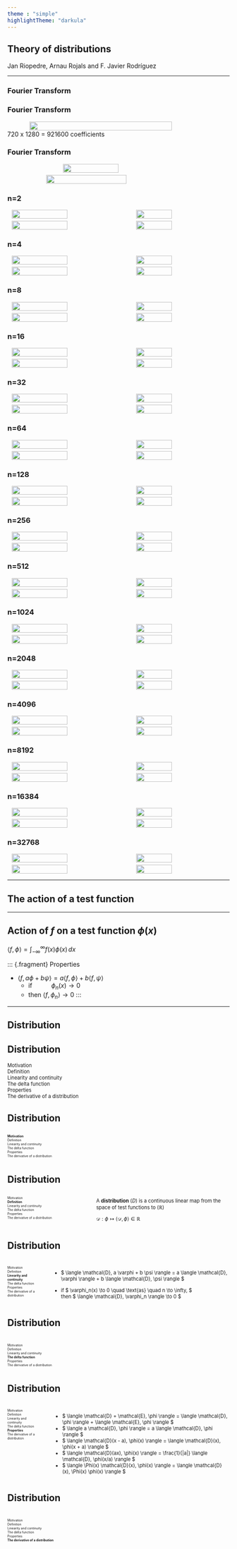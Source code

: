 ```yaml
---
theme : "simple"
highlightTheme: "darkula"
---
```


<link rel="stylesheet" href="css/quarto-revealjs-clean.css">

<section data-background-color="#107895">

## Theory of distributions

Jan Riopedre, Arnau Rojals and F. Javier Rodríguez

</section>

---

<section data-auto-animate data-transition-speed="fast" data-background-color="#107895">
   <h3> Fourier Transform</h3>
</section>

<section data-auto-animate data-transition-speed="fast">
   <h3> Fourier Transform</h3>
   <div style="display: flex; flex-wrap: wrap; gap: 5px; justify-content: center; align-items: center;">
   <img src="images/image.png" style="width: 80%;" />
   </div>
   <div>720 x 1280 = 921600 coefficients</div>
</section>
<section data-auto-animate data-transition-speed="fast">
   <h3> Fourier Transform</h3>
   <div style="display: flex; flex-wrap: wrap; gap: 5px; justify-content: center; align-items: center;">
      <img src="images/image.png" style="width: 50%;" />
      <img src="images/color_channels_plot.png" style="width: 60%; margin-right: 25px;" />
   </div>
</section>

<section data-auto-animate data-transition-speed="fast">
   <h3>n=2</h3>
   <div style="display: flex; flex-wrap: wrap; gap: 5px; justify-content: center; align-items: center;">
      <img src="images/color_channels_plot.png" style="width: 50%; margin-right: 25px;" />
      <img src="images/image.png" style="width: 40%;" />
      <img src="images/color_channels_plot2.png" style="width: 50%; margin-right: 25px;" />
      <img src="images/recovered_image2.png" style="width: 40%;" />
   </div>
</section>

<section data-auto-animate data-transition-speed="fast">
   <h3>n=4</h3>
   <div style="display: flex; flex-wrap: wrap; gap: 5px; justify-content: center; align-items: center;">
      <img src="images/color_channels_plot.png" style="width: 50%; margin-right: 25px;" />
      <img src="images/image.png" style="width: 40%;" />
      <img src="images/color_channels_plot4.png" style="width: 50%; margin-right: 25px;" />
      <img src="images/recovered_image4.png" style="width: 40%;" />
   </div>
</section>

<section data-auto-animate data-transition-speed="fast">
   <h3>n=8</h3>
   <div style="display: flex; flex-wrap: wrap; gap: 5px; justify-content: center; align-items: center;">
      <img src="images/color_channels_plot.png" style="width: 50%; margin-right: 25px;" />
      <img src="images/image.png" style="width: 40%;" />
      <img src="images/color_channels_plot8.png" style="width: 50%; margin-right: 25px;" />
      <img src="images/recovered_image8.png" style="width: 40%;" />
   </div>
</section>

<section data-auto-animate data-transition-speed="fast">
   <h3>n=16</h3>
   <div style="display: flex; flex-wrap: wrap; gap: 5px; justify-content: center; align-items: center;">
      <img src="images/color_channels_plot.png" style="width: 50%; margin-right: 25px;" />
      <img src="images/image.png" style="width: 40%;" />
      <img src="images/color_channels_plot16.png" style="width: 50%; margin-right: 25px;" />
      <img src="images/recovered_image16.png" style="width: 40%;" />
   </div>
</section>

<section data-auto-animate data-transition-speed="fast">
   <h3>n=32</h3>
   <div style="display: flex; flex-wrap: wrap; gap: 5px; justify-content: center; align-items: center;">
      <img src="images/color_channels_plot.png" style="width: 50%; margin-right: 25px;" />
      <img src="images/image.png" style="width: 40%;" />
      <img src="images/color_channels_plot32.png" style="width: 50%; margin-right: 25px;" />
      <img src="images/recovered_image32.png" style="width: 40%;" />
   </div>
</section>

<section data-auto-animate data-transition-speed="fast">
   <h3>n=64</h3>
   <div style="display: flex; flex-wrap: wrap; gap: 5px; justify-content: center; align-items: center;">
      <img src="images/color_channels_plot.png" style="width: 50%; margin-right: 25px;" />
      <img src="images/image.png" style="width: 40%;" />
      <img src="images/color_channels_plot64.png" style="width: 50%; margin-right: 25px;" />
      <img src="images/recovered_image64.png" style="width: 40%;" />
   </div>
</section>

<section data-auto-animate data-transition-speed="fast">
   <h3>n=128</h3>
   <div style="display: flex; flex-wrap: wrap; gap: 5px; justify-content: center; align-items: center;">
      <img src="images/color_channels_plot.png" style="width: 50%; margin-right: 25px;" />
      <img src="images/image.png" style="width: 40%;" />
      <img src="images/color_channels_plot128.png" style="width: 50%; margin-right: 25px;" />
      <img src="images/recovered_image128.png" style="width: 40%;" />
   </div>
</section>

<section data-auto-animate data-transition-speed="fast">
   <h3>n=256</h3>
   <div style="display: flex; flex-wrap: wrap; gap: 5px; justify-content: center; align-items: center;">
      <img src="images/color_channels_plot.png" style="width: 50%; margin-right: 25px;" />
      <img src="images/image.png" style="width: 40%;" />
      <img src="images/color_channels_plot256.png" style="width: 50%; margin-right: 25px;" />
      <img src="images/recovered_image256.png" style="width: 40%;" />
   </div>
</section>

<section data-auto-animate data-transition-speed="fast">
   <h3>n=512</h3>
   <div style="display: flex; flex-wrap: wrap; gap: 5px; justify-content: center; align-items: center;">
      <img src="images/color_channels_plot.png" style="width: 50%; margin-right: 25px;" />
      <img src="images/image.png" style="width: 40%;" />
      <img src="images/color_channels_plot512.png" style="width: 50%; margin-right: 25px;" />
      <img src="images/recovered_image512.png" style="width: 40%;" />
   </div>
</section>

<section data-auto-animate data-transition-speed="fast">
   <h3>n=1024</h3>
   <div style="display: flex; flex-wrap: wrap; gap: 5px; justify-content: center; align-items: center;">
      <img src="images/color_channels_plot.png" style="width: 50%; margin-right: 25px;" />
      <img src="images/image.png" style="width: 40%;" />
      <img src="images/color_channels_plot1024.png" style="width: 50%; margin-right: 25px;" />
      <img src="images/recovered_image1024.png" style="width: 40%;" />
   </div>
</section>

<section data-auto-animate data-transition-speed="fast">
   <h3>n=2048</h3>
   <div style="display: flex; flex-wrap: wrap; gap: 5px; justify-content: center; align-items: center;">
      <img src="images/color_channels_plot.png" style="width: 50%; margin-right: 25px;" />
      <img src="images/image.png" style="width: 40%;" />
      <img src="images/color_channels_plot2048.png" style="width: 50%; margin-right: 25px;" />
      <img src="images/recovered_image2048.png" style="width: 40%;" />
   </div>
</section>

<section data-auto-animate data-transition-speed="fast">
   <h3>n=4096</h3>
   <div style="display: flex; flex-wrap: wrap; gap: 5px; justify-content: center; align-items: center;">
      <img src="images/color_channels_plot.png" style="width: 50%; margin-right: 25px;" />
      <img src="images/image.png" style="width: 40%;" />
      <img src="images/color_channels_plot4096.png" style="width: 50%; margin-right: 25px;" />
      <img src="images/recovered_image4096.png" style="width: 40%;" />
   </div>
</section>

<section data-auto-animate data-transition-speed="fast">
   <h3>n=8192</h3>
   <div style="display: flex; flex-wrap: wrap; gap: 5px; justify-content: center; align-items: center;">
      <img src="images/color_channels_plot.png" style="width: 50%; margin-right: 25px;" />
      <img src="images/image.png" style="width: 40%;" />
      <img src="images/color_channels_plot8192.png" style="width: 50%; margin-right: 25px;" />
      <img src="images/recovered_image8192.png" style="width: 40%;" />
   </div>
</section>

<section data-auto-animate data-transition-speed="fast">
   <h3>n=16384</h3>
   <div style="display: flex; flex-wrap: wrap; gap: 5px; justify-content: center; align-items: center;">
      <img src="images/color_channels_plot.png" style="width: 50%; margin-right: 25px;" />
      <img src="images/image.png" style="width: 40%;" />
      <img src="images/color_channels_plot16384.png" style="width: 50%; margin-right: 25px;" />
      <img src="images/recovered_image16384.png" style="width: 40%;" />
   </div>
</section>

<section data-auto-animate data-transition-speed="fast">
   <h3>n=32768</h3>
   <div style="display: flex; flex-wrap: wrap; gap: 5px; justify-content: center; align-items: center;">
      <img src="images/color_channels_plot.png" style="width: 50%; margin-right: 25px;" />
      <img src="images/image.png" style="width: 40%;" />
      <img src="images/color_channels_plot32768.png" style="width: 50%; margin-right: 25px;" />
      <img src="images/recovered_image32768.png" style="width: 40%;" />
   </div>
</section>

---

## The action of a test function

---

<section data-auto-animate data-transition-speed="fast">

## Action of $f$ on a test function $\phi(x)$

$\langle f, \phi \rangle = \int_{-\infty}^{\infty} f(x) \phi(x) \, dx$

::: {.fragment}
Properties

- $\langle f, a\phi+b\psi\rangle = a\langle f, \phi\rangle + b \langle f, \psi\rangle$
  - if &nbsp;&nbsp;&nbsp;&nbsp;&nbsp;&nbsp;&nbsp; &nbsp;&nbsp;$\phi_n(x)\to 0$
  - then $\langle f,\phi _n\rangle \to 0$
:::

</section>

---

<section data-auto-animate markdown-block>

## Distribution

</section>

<section data-auto-animate markdown-block>

## Distribution

<div style=" font-size: 0.8em;">

Motivation \
Definition\
Linearity and continuity  
The delta function  
Properties  
The derivative of a distribution  
</div>
</section>

<section data-auto-animate markdown-block>

## Distribution

<div style="display: flex; gap: 2em;">
<div style="text-align: left; font-size: 0.5em; width: 25%;">

**Motivation** \
Definition\
Linearity and continuity  
The delta function  
Properties  
The derivative of a distribution  
</div>
</div>
</section>

<section data-auto-animate markdown-block>

## Distribution

<div style="display: flex; gap: 2em;">
<div style="text-align: left; font-size: 0.5em; width: 50%;">

Motivation\
**Definition** \
Linearity and continuity  
The delta function  
Properties  
The derivative of a distribution  
</div>
<div style="text-align: left; font-size: 0.8em">

A **distribution** $( D )$ is a continuous linear map from the space of test functions to $( \mathbb{R} )$

$\mathcal{D} : \phi \mapsto \langle \mathcal{D}, \phi \rangle \in \mathbb{R}$
</div>
</div>
</section>

<section data-auto-animate markdown-block>

## Distribution

<div style="display: flex; gap: 2em;">
<div style="text-align: left; font-size: 0.5em; width: 25%;">
&nbsp;

Motivation\
Definition \
**Linearity and continuity**\
The delta function  
Properties  
The derivative of a distribution  
</div>
<div style="text-align: left; font-size: 0.8em">
&nbsp;

- $ \langle \mathcal{D}, a \varphi + b \psi \rangle = a \langle \mathcal{D}, \varphi \rangle + b \langle \mathcal{D}, \psi \rangle $

- if $ \varphi_n(x) \to 0 \quad \text{as} \quad n \to \infty, $  
  then $ \langle \mathcal{D}, \varphi_n \rangle \to 0 $

</div>
</div>
</section>

<section data-auto-animate markdown-block>

## Distribution

<div style="display: flex; gap: 2em;">
<div style="text-align: left; font-size: 0.5em; width: 25%;">
&nbsp;

Motivation\
Definition \
Linearity and continuity\
**The delta function** \
Properties  
The derivative of a distribution  
</div>
</div>
</section>

<section data-auto-animate markdown-block>

## Distribution

<div style="display: flex; gap: 2em;">
<div style="text-align: left; font-size: 0.5em; width: 25%;">
&nbsp;

Motivation\
Definition \
Linearity and continuity\
The delta function  
**Properties** \
The derivative of a distribution  
</div>
<div style="text-align: left; font-size: 0.8em">
&nbsp;

- $ \langle \mathcal{D} + \mathcal{E}, \phi \rangle = \langle \mathcal{D}, \phi \rangle + \langle \mathcal{E}, \phi \rangle $
- $ \langle a \mathcal{D}, \phi \rangle = a \langle \mathcal{D}, \phi \rangle $
- $ \langle \mathcal{D}(x - a), \phi(x) \rangle = \langle \mathcal{D}(x), \phi(x + a) \rangle $
- $ \langle \mathcal{D}(ax), \phi(x) \rangle = \frac{1}{|a|} \langle \mathcal{D}, \phi(x/a) \rangle $
- $ \langle \Phi(x) \mathcal{D}(x), \phi(x) \rangle = \langle \mathcal{D}(x), \Phi(x) \phi(x) \rangle $

</div>
</div>
</section>

<section data-auto-animate markdown-block>

## Distribution

<div style="display: flex; gap: 2em;">
<div style="text-align: left; font-size: 0.5em; width: 25%;">
&nbsp;

Motivation\
Definition \
Linearity and continuity\
The delta function  
Properties  
**The derivative of a distribution**
</div>
</div>
</section>
